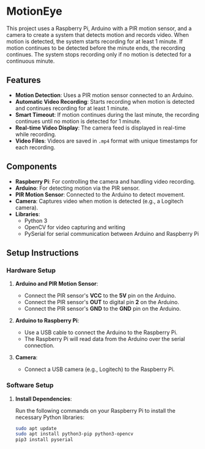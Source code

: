 # MotionEye

This project uses a Raspberry Pi, Arduino with a PIR motion sensor, and a camera to create a system that detects motion and records video. When motion is detected, the system starts recording for at least 1 minute. If motion continues to be detected before the minute ends, the recording continues. The system stops recording only if no motion is detected for a continuous minute.

## Features

- **Motion Detection**: Uses a PIR motion sensor connected to an Arduino.
- **Automatic Video Recording**: Starts recording when motion is detected and continues recording for at least 1 minute.
- **Smart Timeout**: If motion continues during the last minute, the recording continues until no motion is detected for 1 minute.
- **Real-time Video Display**: The camera feed is displayed in real-time while recording.
- **Video Files**: Videos are saved in `.mp4` format with unique timestamps for each recording.

## Components

- **Raspberry Pi**: For controlling the camera and handling video recording.
- **Arduino**: For detecting motion via the PIR sensor.
- **PIR Motion Sensor**: Connected to the Arduino to detect movement.
- **Camera**: Captures video when motion is detected (e.g., a Logitech camera).
- **Libraries**:
  - Python 3
  - OpenCV for video capturing and writing
  - PySerial for serial communication between Arduino and Raspberry Pi

## Setup Instructions

### Hardware Setup

1. **Arduino and PIR Motion Sensor**:
   - Connect the PIR sensor's **VCC** to the **5V** pin on the Arduino.
   - Connect the PIR sensor's **OUT** to digital pin **2** on the Arduino.
   - Connect the PIR sensor's **GND** to the **GND** pin on the Arduino.

2. **Arduino to Raspberry Pi**:
   - Use a USB cable to connect the Arduino to the Raspberry Pi.
   - The Raspberry Pi will read data from the Arduino over the serial connection.

3. **Camera**:
   - Connect a USB camera (e.g., Logitech) to the Raspberry Pi.

### Software Setup

1. **Install Dependencies**:

   Run the following commands on your Raspberry Pi to install the necessary Python libraries:

   ```bash
   sudo apt update
   sudo apt install python3-pip python3-opencv
   pip3 install pyserial
